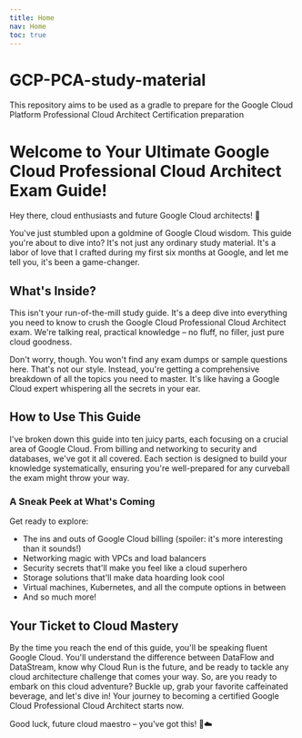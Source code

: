 ```yaml
---
title: Home
nav: Home
toc: true
---
```

# GCP-PCA-study-material
This repository aims to be used as a gradle to prepare for the Google Cloud Platform Professional Cloud Architect Certification preparation

# Welcome to Your Ultimate Google Cloud Professional Cloud Architect Exam Guide!
Hey there, cloud enthusiasts and future Google Cloud architects! 👋

You've just stumbled upon a goldmine of Google Cloud wisdom. This guide you're about to dive into? It's not just any ordinary study material. It's a labor of love that I crafted during my first six months at Google, and let me tell you, it's been a game-changer.

## What's Inside?
This isn't your run-of-the-mill study guide. It's a deep dive into everything you need to know to crush the Google Cloud Professional Cloud Architect exam. We're talking real, practical knowledge – no fluff, no filler, just pure cloud goodness.

Don't worry, though. You won't find any exam dumps or sample questions here. That's not our style. Instead, you're getting a comprehensive breakdown of all the topics you need to master. It's like having a Google Cloud expert whispering all the secrets in your ear.

## How to Use This Guide
I've broken down this guide into ten juicy parts, each focusing on a crucial area of Google Cloud. From billing and networking to security and databases, we've got it all covered. Each section is designed to build your knowledge systematically, ensuring you're well-prepared for any curveball the exam might throw your way.

### A Sneak Peek at What's Coming
Get ready to explore:
- The ins and outs of Google Cloud billing (spoiler: it's more interesting than it sounds!)
- Networking magic with VPCs and load balancers
- Security secrets that'll make you feel like a cloud superhero
- Storage solutions that'll make data hoarding look cool
- Virtual machines, Kubernetes, and all the compute options in between
- And so much more!

## Your Ticket to Cloud Mastery
By the time you reach the end of this guide, you'll be speaking fluent Google Cloud. You'll understand the difference between DataFlow and DataStream, know why Cloud Run is the future, and be ready to tackle any cloud architecture challenge that comes your way.
So, are you ready to embark on this cloud adventure? Buckle up, grab your favorite caffeinated beverage, and let's dive in! Your journey to becoming a certified Google Cloud Professional Cloud Architect starts now.

Good luck, future cloud maestro – you've got this! 🚀☁️